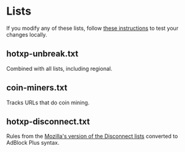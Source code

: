 # Lists

If you modify any of these lists, follow [these instructions](https://github.com/hotxp/ad-block/wiki/Testing-ad-block-rule-changes-in-Hotxp) to test your changes locally.

## hotxp-unbreak.txt

Combined with all lists, including regional.

## coin-miners.txt

Tracks URLs that do coin mining.

## hotxp-disconnect.txt

Rules from the [Mozilla's version of the Disconnect lists](https://github.com/mozilla-services/shavar-prod-lists/)
converted to AdBlock Plus syntax.
